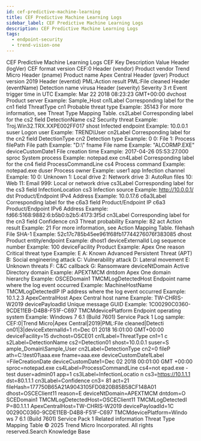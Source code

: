 ```yaml
---
id: cef-predictive-machine-learning
title: CEF Predictive Machine Learning Logs
sidebar_label: CEF Predictive Machine Learning Logs
description: CEF Predictive Machine Learning Logs
tags:
  - endpoint-security
  - trend-vision-one
---
```


 CEF Predictive Machine Learning Logs CEF Key Description Value Header (logVer) CEF format version CEF:0 Header (vendor) Product vendor Trend Micro Header (pname) Product name Apex Central Header (pver) Product version 2019 Header (eventid) PML:Action result PML:File cleaned Header (eventName) Detection name virusa Header (severity) Severity 3 rt Event trigger time in UTC Example: Mar 22 2018 08:23:23 GMT+00:00 dvchost Product server Example: Sample_Host cn1Label Corresponding label for the cn1 field ThreatType cn1 Probable threat type Example: 35143 For more information, see Threat Type Mapping Table. cs2Label Corresponding label for the cs2 field DetectionName cs2 Security threat Example: Troj.Win32.TRX.XXPE002FF017 shost Infected endpoint Example: 10.0.0.1 suser Logon user Example: TREND\\User cn2Label Corresponding label for the cn2 field DetectionType cn2 Detection type Example: 0 0: File 1: Process filePath File path Example: "D:\\" fname File name Example: "ALCORMP.EXE" deviceCustomDate1 File creation time Example: 2017-04-26 05:53:27.000 sproc System process Example: notepad.exe cn4Label Corresponding label for the cn4 field ProcessCommandLine cs4 Process command Example: notepad.exe duser Process owner Example: user1 app Infection channel Example: 10 0: Unknown 1: Local drive 2: Network drive 3: AutoRun files 10: Web 11: Email 999: Local or network drive cs3Label Corresponding label for the cs3 field InfectionLocation cs3 Infection source Example: http://10.0.0.1/ dst Product/Endpoint IPv4 Address Example: 10.0.17.6 c6a3Label Corresponding label for the c6a3 field Product/Endpoint IP c6a3 Product/Endpoint IPv6 Address Example: fd66:5168:9882:6:b5b0:b2b5:4173:3f5d cn3Label Corresponding label for the cn3 field Confidence cn3 Threat probability Example: 82 act Action result Example: 21 For more information, see Action Mapping Table. filehash File SHA-1 Example: 52c17c785b45ee961f68fb17744276076f383085 dhost Product entity/endpoint Example: dhost1 deviceExternalId Log sequence number Example: 100 deviceFacility Product Example: Apex One reason Critical threat type Example: E A: Known Advanced Persistent Threat (APT) B: Social engineering attack C: Vulnerability attack D: Lateral movement E: Unknown threats F: C&C callback G: Ransomware deviceNtDomain Active Directory domain Example: APEXTMCM dntdom Apex One domain hierarchy Example: OSCEDomain1 TMCMLogDetectedHost Endpoint name where the log event occurred Example: MachineHostName TMCMLogDetectedIP IP address where the log event occurred Example: 10.1.2.3 ApexCentralHost Apex Central host name Example: TW-CHRIS-W2019 devicePayloadId Unique message GUID Example: 1C00290C0360-9CDE11EB-D4B8-F51F-C697 TMCMdevicePlatform Endpoint operating system Example: Windows 7 6.1 (Build 7601) Service Pack 1 Log sample: CEF:0|Trend Micro|Apex Central|2019|PML:File cleaned|Detecti on01|3|deviceExternalId=1 rt=Dec 01 2018 16:01:00 GMT+00:00 deviceFacility=15 dvchost=OSCE01 cn1Label=ThreatType cn1=1 c s2Label=DetectionName cs2=Detection01 shost=10.0.0.1 suser=S ample_Domain\\Sample_User cn2Label=DetectionType cn2=0 fileP ath=C:\\test01\\aaa.exe fname=aaa.exe deviceCustomDate1Label =FileCreationDate deviceCustomDate1=Dec 02 2018 00:01:00 GMT +00:00 sproc=notepad.exe cs4Label=ProcessCommandLine cs4=not epad.exe -test duser=admin01 app=1 cs3Label=InfectionLocatio n cs3=https://10.1.1.1 dst=80.1.1.1 cn3Label=Confidence cn3= 81 act=21 fileHash=177750B65A21A9043105FD0820B85B58CF148A01 dhost=OSCEClient11 reason=E deviceNtDomain=APEXTMCM dntdom=O SCEDomain1 TMCMLogDetectedHost=OSCEClient11 TMCMLogDetectedI P=80.1.1.1 ApexCentralHost=TW-CHRIS-W2019 devicePayloadId=1C 00290C0360-9CDE11EB-D4B8-F51F-C697 TMCMdevicePlatform=Windo ws 7 6.1 (Build 7601) Service Pack 1 Related information Threat Type Mapping Table © 2025 Trend Micro Incorporated. All rights reserved.Search Knowledge Base
